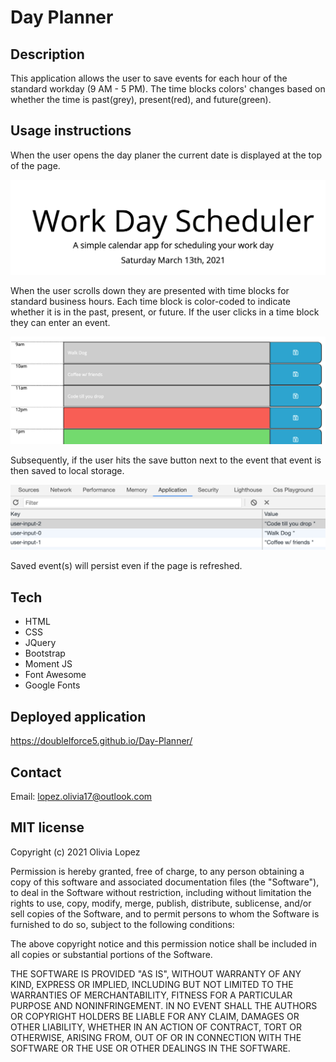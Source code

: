 # Day Planner 

## Description

This application allows the user to save events for each hour of the standard workday (9 AM - 5 PM). 
The time blocks colors' changes based on whether the time is past(grey), present(red), and future(green). 

## Usage instructions 
When the user opens the day planer the current date is displayed at the top of the page. 

![Header photo](assets/Header.png)


When the user scrolls down they are presented with time blocks for standard business hours. Each time block is color-coded to indicate whether it is in the past, present, or future. If the user clicks in a time block they can enter an event.

![Body photo](assets/Body.png)


Subsequently, if the user hits the save button next to the event that event is then saved to local storage. 

![Local storage](assets/Local-storage.png) 


Saved event(s) will persist even if the page is refreshed. 

## Tech 
- HTML
- CSS
- JQuery 
- Bootstrap 
- Moment JS 
- Font Awesome 
- Google Fonts 

## Deployed application
https://doublelforce5.github.io/Day-Planner/

## Contact 
Email: lopez.olivia17@outlook.com

## MIT license
Copyright (c) 2021 Olivia Lopez 

Permission is hereby granted, free of charge, to any person obtaining a copy
of this software and associated documentation files (the "Software"), to deal
in the Software without restriction, including without limitation the rights
to use, copy, modify, merge, publish, distribute, sublicense, and/or sell
copies of the Software, and to permit persons to whom the Software is
furnished to do so, subject to the following conditions:

The above copyright notice and this permission notice shall be included in all
copies or substantial portions of the Software.

THE SOFTWARE IS PROVIDED "AS IS", WITHOUT WARRANTY OF ANY KIND, EXPRESS OR
IMPLIED, INCLUDING BUT NOT LIMITED TO THE WARRANTIES OF MERCHANTABILITY,
FITNESS FOR A PARTICULAR PURPOSE AND NONINFRINGEMENT. IN NO EVENT SHALL THE
AUTHORS OR COPYRIGHT HOLDERS BE LIABLE FOR ANY CLAIM, DAMAGES OR OTHER
LIABILITY, WHETHER IN AN ACTION OF CONTRACT, TORT OR OTHERWISE, ARISING FROM,
OUT OF OR IN CONNECTION WITH THE SOFTWARE OR THE USE OR OTHER DEALINGS IN THE
SOFTWARE.
